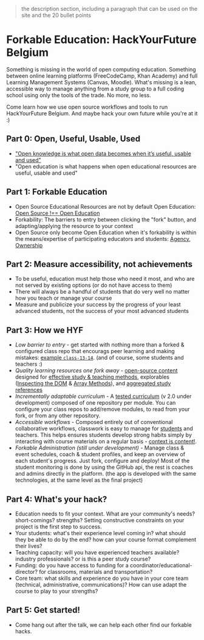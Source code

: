 > the description section, including a paragraph that can be used on the site and the 20 bullet points

# Forkable Education: HackYourFuture Belgium

Something is missing in the world of open computing education.  Something between online learning platforms (FreeCodeCamp, Khan Academy) and full Learning Management Systems (Canvas, Moodle).  What's missing is a lean, accessible way to manage anything from a study group to a full coding school using only the tools of the trade. No more, no less.

Come learn how we use open source workflows and tools to run HackYourFuture Belgium.  And maybe hack your own future while you're at it :)

## Part 0: Open, Useful, Usable, Used

* ["Open knowledge is what open data becomes when it’s useful, usable and used"](https://okfn.org/opendata/)
* "Open education is what happens when open educational resources are useful, usable and used"

## Part 1: Forkable Education

* Open Source Educational Resources are not by default Open Education: [Open Source !== Open Education](https://github.com/janke-learning/fosdem-2019/blob/master/5-open-source-open-education.md)
* Forkability:  The barriers to entry between clicking the "fork" button, and adapting/applying the resource to your context
* Open Source only become Open Education when it's forkability is within the means/expertise of participating educators and students: [Agency](https://github.com/janke-learning/fosdem-2019#agency), [Ownership](https://github.com/janke-learning/fosdem-2019#ownership)

## Part 2: Measure accessibility, not achievements

* To be useful, education must help those who need it most, and who are not served by existing options (or do not have access to them)
* There will always be a handful of students that do very well no matter how you teach or manage your course
* Measure and publicize your success by the progress of your least advanced students, not the success of your most advanced students

## Part 3: How we HYF

* _Low barrier to entry_ - get started with nothing more than a forked & configured class repo that encourags peer learning and making mistakes: [example `class-13-14`](https://hackyourfuture.be/class-13-14). (and of course, some students and teachers :)
* _Quality learning resources one fork away_ - [open-source content](https://github.com/hackyourfuturebelgium/welcome-to-js) designed for [effective study & teaching methods](https://github.com/janke-learning/study-lenses), explorables ([Inspecting the DOM](https://hackyourfuture.be/inspecting-the-dom) & [Array Methods](https://hackyourfuture.be/array-methods)), and [aggregated study references](https://hackyourfuture.github.io/study)
* _Incrementally adaptable curriculum_ - A [tested curriculum](https://home.hackyourfuture.be/curriculum) (v 2.0 under development) composed of one repository per module.  You can configure your class repos to add/remove modules, to read from your fork, or from any other repository.
* _Accessible workflows_ - Composed entirely out of conventional collaborative workflows, classwork is easy to manage for [students](https://home.hackyourfuture.be/students/hyf-workflows) and teachers. This helps ensures students develop strong habits simply by interacting with course materials on a regular basis - [context is content!](https://github.com/janke-learning/fosdem-2019/blob/master/3-context-is-content.md).
* _Forkable Administration (still under development)_ - Manage class & event schedules, coach & student profiles, and keep an overview of each student's progress. Just fork, configure and deploy!  Most of the student monitoring is done by using the GitHub api, the rest is coaches and admins directly in the platform. (the app is developed with the same technologies, at the same level as the final project)

## Part 4: What's your hack?

* Education needs to fit your context.  What are your community's needs? short-comings? strengths? Setting constructive constraints on your project is the first step to success.
* Your students: what's their experience level coming in? what should they be able to do by the end? how can your course format complement their lives?
* Teaching capacity: will you have experienced teachers available? industry professionals? or is this a peer study course?
* Funding: do you have access to funding for a coordinator/educational-director? for classrooms, materials and transportation?
* Core team: what skills and experience do you have in your core team (technical, administrative, communications)? How can use adapt the course to play to your strengths?

## Part 5: Get started!

* Come hang out after the talk, we can help each other find our forkable hacks.
